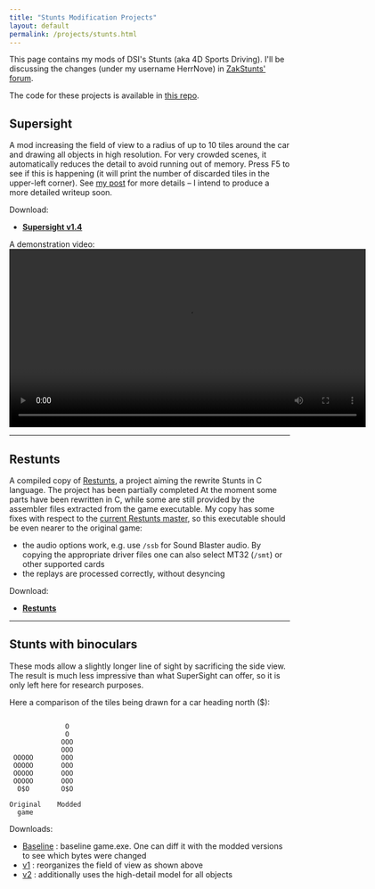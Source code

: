 ```yaml
---
title: "Stunts Modification Projects"
layout: default
permalink: /projects/stunts.html
---
```


This page contains my mods of DSI's Stunts (aka 4D Sports Driving). I'll be discussing the changes (under my username HerrNove) in [ZakStunts' forum](https://forum.stunts.hu/index.php?board=90.0).

The code for these projects is available in [this repo](https://github.com/AlbertoMarnetto/restunts).

## Supersight

A mod increasing the field of view to a radius of up to 10 tiles around the car and drawing all objects in high resolution. For very crowded scenes, it automatically reduces the detail to avoid running out of memory. Press F5 to see if this is happening (it will print the number of discarded tiles in the upper-left corner). See [my post](https://forum.stunts.hu/index.php?topic=4400.msg96441#msg96441) for more details – I intend to produce a more detailed writeup soon.

Download:
* <b>[Supersight v1.4](/assets/stunts/RESTUNTS-747817b.EXE)</b>

A demonstration video:
<video controls width="640">
  <source src="/assets/stunts/stunts-282ARG-3.mp4" />
  <!-- ffmpeg -i *.mkv(om[1]) -vf "crop=639:399:0:0" -c:a mp3 stunts-282ARG-3.mp4 -->
</video>

---

## Restunts

A compiled copy of [Restunts](https://wiki.stunts.hu/wiki/Restunts), a project aiming the rewrite Stunts in C language. The project has been partially completed At the moment some parts have been rewritten in C, while some are still provided by the assembler files extracted from the game executable. My copy has some fixes with respect to the [current Restunts master](https://bitbucket.org/dreadnaut/restunts/src/master/), so this executable should be even nearer to the original game:

* the audio options work, e.g. use `/ssb` for Sound Blaster audio. By copying the appropriate driver files one can also select MT32 (`/smt`) or other supported cards
* the replays are processed correctly, without desyncing

Download:

* <b>[Restunts](/assets/stunts/RESTUNTS-ab5cfab.EXE)</b>

---

## Stunts with binoculars

These mods allow a slightly longer line of sight by sacrificing the side view. The result is much less impressive than what SuperSight can offer, so it is only left here for research purposes.

Here a comparison of the tiles being drawn for a car heading north ($):

```

              O
              O
             OOO
             OOO
 OOOOO       OOO
 OOOOO       OOO
 OOOOO       OOO
 OOOOO       OOO
  O$O        O$O

Original    Modded
  game

```

Downloads:

* [Baseline](/assets/stunts/game.exe) : baseline game.exe. One can diff it with the modded versions to see which bytes were changed
* [v1](/assets/stunts/gamebino.v1.exe) : reorganizes the field of view as shown above
* [v2](/assets/stunts/gamebino.v2.exe) : additionally uses the high-detail model for all objects



